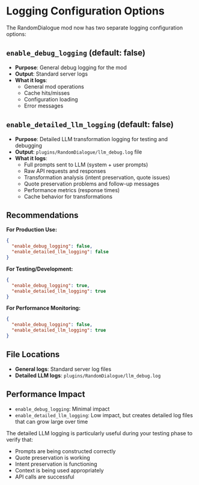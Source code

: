 # Logging Configuration Options

The RandomDialogue mod now has two separate logging configuration options:

## `enable_debug_logging` (default: false)
- **Purpose**: General debug logging for the mod
- **Output**: Standard server logs
- **What it logs**: 
  - General mod operations
  - Cache hits/misses
  - Configuration loading
  - Error messages

## `enable_detailed_llm_logging` (default: false)  
- **Purpose**: Detailed LLM transformation logging for testing and debugging
- **Output**: `plugins/RandomDialogue/llm_debug.log` file
- **What it logs**:
  - Full prompts sent to LLM (system + user prompts)
  - Raw API requests and responses
  - Transformation analysis (intent preservation, quote issues)
  - Quote preservation problems and follow-up messages
  - Performance metrics (response times)
  - Cache behavior for transformations

## Recommendations

**For Production Use:**
```json
{
  "enable_debug_logging": false,
  "enable_detailed_llm_logging": false
}
```

**For Testing/Development:**
```json
{
  "enable_debug_logging": true,
  "enable_detailed_llm_logging": true
}
```

**For Performance Monitoring:**
```json
{
  "enable_debug_logging": false,
  "enable_detailed_llm_logging": true
}
```

## File Locations

- **General logs**: Standard server log files
- **Detailed LLM logs**: `plugins/RandomDialogue/llm_debug.log`

## Performance Impact

- `enable_debug_logging`: Minimal impact
- `enable_detailed_llm_logging`: Low impact, but creates detailed log files that can grow large over time

The detailed LLM logging is particularly useful during your testing phase to verify that:
- Prompts are being constructed correctly
- Quote preservation is working
- Intent preservation is functioning
- Context is being used appropriately
- API calls are successful
